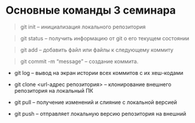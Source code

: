 # Основные команды 3 семинара

> git init – инициализация локального репозитория

> git status – получить информацию от git о его текущем состоянии

> git add – добавить файл или файлы к следующему коммиту

> git commit -m “message” – создание коммита.

 * git log – вывод на экран истории всех коммитов с их хеш-кодами

 * git clone <url-адрес репозитория> – клонирование внешнего репозитория на
локальный ПК

 * git pull – получение изменений и слияние с локальной версией

 * git push – отправляет локальную версию репозитория на внешний